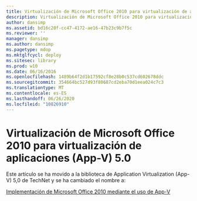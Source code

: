 ```yaml
---
title: Virtualización de Microsoft Office 2010 para virtualización de aplicaciones (App-V) 5.0
description: Virtualización de Microsoft Office 2010 para virtualización de aplicaciones (App-V) 5.0
author: dansimp
ms.assetid: bd16c20f-cc47-4172-ae16-47b23c9b7f5c
ms.reviewer: ''
manager: dansimp
ms.author: dansimp
ms.pagetype: mdop
ms.mktglfcycl: deploy
ms.sitesec: library
ms.prod: w10
ms.date: 06/16/2016
ms.openlocfilehash: 1489b64f2d1b17592cf8e28b0c537cd602678ddc
ms.sourcegitcommit: 354664bc527d93f80687cd2eba70d1eea024c7c3
ms.translationtype: MT
ms.contentlocale: es-ES
ms.lasthandoff: 06/26/2020
ms.locfileid: "10826910"
---
```

# Virtualización de Microsoft Office 2010 para virtualización de aplicaciones (App-V) 5.0


Este artículo se ha movido a la biblioteca de Application Virtualization (App-V) 5,0 de TechNet y se ha cambiado el nombre a:

[Implementación de Microsoft Office 2010 mediante el uso de App-V](../appv-v5/deploying-microsoft-office-2010-by-using-app-v.md)

 

 





